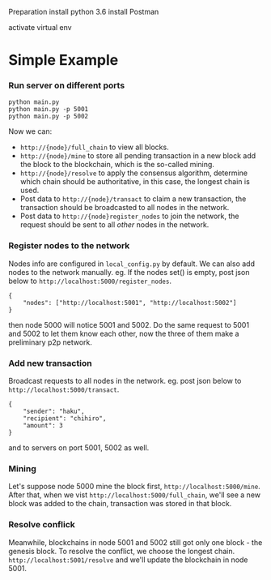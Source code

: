 Preparation
install python 3.6
install Postman

activate virtual env

# Simple Example
### Run server on different ports
```
python main.py
python main.py -p 5001
python main.py -p 5002
```
Now we can:  
- `http://{node}/full_chain` to view all blocks.  
- `http://{node}/mine` to store all pending transaction in a new block add the block to the blockchain, which is the so-called mining.
- `http://{node}/resolve` to apply the consensus algorithm, determine which chain should be authoritative, in this case, the longest chain is used.
- Post data to `http://{node}/transact` to claim a new transaction, the transaction should be broadcasted to all nodes in the network.
- Post data to `http://{node}register_nodes` to join the network, the request should be sent to all _other_ nodes in the network.

### Register nodes to the network
Nodes info are configured in `local_config.py` by default. We can also add nodes to the network manually.
eg. If the nodes set() is empty, post json below to `http://localhost:5000/register_nodes`.
```
{
	"nodes": ["http://localhost:5001", "http://localhost:5002"]
}

```
then node 5000 will notice 5001 and 5002. Do the same request to 5001 and 5002 to let them know each other, now the three of them make a preliminary p2p network.

### Add new transaction 
Broadcast requests to all nodes in the network. eg. post json below to `http://localhost:5000/transact`.
```
{
	"sender": "haku", 
	"recipient": "chihiro",
	"amount": 3
}
```
and to servers on port 5001, 5002 as well.

### Mining
Let's suppose node 5000 mine the block first, `http://localhost:5000/mine`. After that, when we vist `http://localhost:5000/full_chain`, we'll see a new block was added to the chain, transaction was stored in that block. 

### Resolve conflick
Meanwhile, blockchains in node 5001 and 5002 still got only one block - the genesis block. To resolve the conflict, we choose the longest chain. `http://localhost:5001/resolve` and we'll update the blockchain in node 5001.

